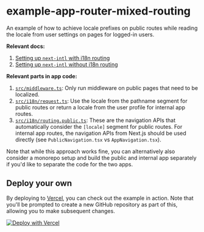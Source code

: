 # example-app-router-mixed-routing

An example of how to achieve locale prefixes on public routes while reading the locale from user settings on pages for logged-in users.

**Relevant docs:**

1. [Setting up `next-intl` with i18n routing](https://next-intl.dev/docs/getting-started/app-router/with-i18n-routing)
2. [Setting up `next-intl` without i18n routing](https://next-intl.dev/docs/getting-started/app-router/without-i18n-routing)

**Relevant parts in app code:**

1. [`src/middleware.ts`](./src/middleware.ts): Only run middleware on public pages that need to be localized.
2. [`src/i18n/request.ts`](./src/i18n/request.ts): Use the locale from the pathname segment for public routes or return a locale from the user profile for internal app routes.
3. [`src/i18n/routing.public.ts`](./src/i18n/routing.public.ts): These are the navigation APIs that automatically consider the `[locale]` segment for public routes. For internal app routes, the navigation APIs from Next.js should be used directly (see `PublicNavigation.tsx` vs `AppNavigation.tsx`).

Note that while this approach works fine, you can alternatively also consider a monorepo setup and build the public and internal app separately if you'd like to separate the code for the two apps.

## Deploy your own

By deploying to [Vercel](https://vercel.com), you can check out the example in action. Note that you'll be prompted to create a new GitHub repository as part of this, allowing you to make subsequent changes.

[![Deploy with Vercel](https://vercel.com/button)](https://vercel.com/new/clone?repository-url=https://github.com/amannn/next-intl/tree/main/examples/example-app-router-mixed-routing)
